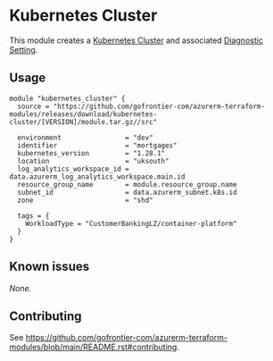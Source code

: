 # Kubernetes Cluster

This module creates a [Kubernetes Cluster](https://registry.terraform.io/providers/hashicorp/azurerm/latest/docs/resources/kubernetes_cluster) and associated [Diagnostic Setting](https://registry.terraform.io/providers/hashicorp/azurerm/latest/docs/resources/monitor_diagnostic_setting).

## Usage

```hcl
module "kubernetes_cluster" {
  source = "https://github.com/gofrontier-com/azurerm-terraform-modules/releases/download/kubernetes-cluster/[VERSION]/module.tar.gz//src"

  environment                = "dev"
  identifier                 = "mortgages"
  kubernetes_version         = "1.28.1"
  location                   = "uksouth"
  log_analytics_workspace_id = data.azurerm_log_analytics_workspace.main.id
  resource_group_name        = module.resource_group.name
  subnet_id                  = data.azurerm_subnet.k8s.id
  zone                       = "shd"

  tags = {
    WorkloadType = "CustomerBankingLZ/container-platform"
  }
}
```

## Known issues

_None._

## Contributing

See <https://github.com/gofrontier-com/azurerm-terraform-modules/blob/main/README.rst#contributing>.
